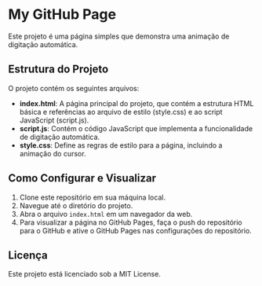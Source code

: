 # My GitHub Page

Este projeto é uma página simples que demonstra uma animação de digitação automática.

## Estrutura do Projeto

O projeto contém os seguintes arquivos:

- **index.html**: A página principal do projeto, que contém a estrutura HTML básica e referências ao arquivo de estilo (style.css) e ao script JavaScript (script.js).
- **script.js**: Contém o código JavaScript que implementa a funcionalidade de digitação automática.
- **style.css**: Define as regras de estilo para a página, incluindo a animação do cursor.

## Como Configurar e Visualizar

1. Clone este repositório em sua máquina local.
2. Navegue até o diretório do projeto.
3. Abra o arquivo `index.html` em um navegador da web.
4. Para visualizar a página no GitHub Pages, faça o push do repositório para o GitHub e ative o GitHub Pages nas configurações do repositório.

## Licença

Este projeto está licenciado sob a MIT License.